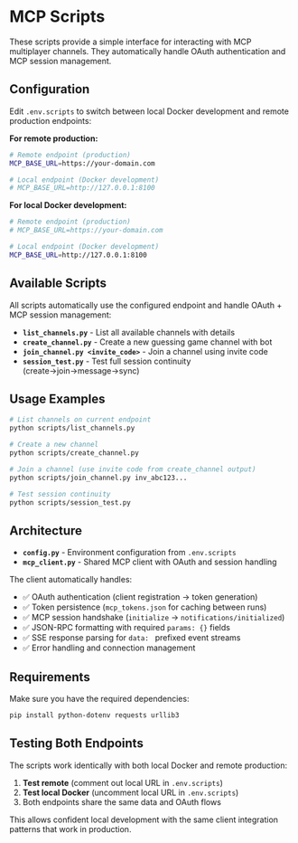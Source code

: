 # MCP Scripts

These scripts provide a simple interface for interacting with MCP multiplayer channels. They automatically handle OAuth authentication and MCP session management.

## Configuration

Edit `.env.scripts` to switch between local Docker development and remote production endpoints:

**For remote production:**
```bash
# Remote endpoint (production)
MCP_BASE_URL=https://your-domain.com

# Local endpoint (Docker development)
# MCP_BASE_URL=http://127.0.0.1:8100
```

**For local Docker development:**
```bash
# Remote endpoint (production)
# MCP_BASE_URL=https://your-domain.com

# Local endpoint (Docker development)
MCP_BASE_URL=http://127.0.0.1:8100
```

## Available Scripts

All scripts automatically use the configured endpoint and handle OAuth + MCP session management:

- **`list_channels.py`** - List all available channels with details
- **`create_channel.py`** - Create a new guessing game channel with bot
- **`join_channel.py <invite_code>`** - Join a channel using invite code
- **`session_test.py`** - Test full session continuity (create→join→message→sync)

## Usage Examples

```bash
# List channels on current endpoint
python scripts/list_channels.py

# Create a new channel
python scripts/create_channel.py

# Join a channel (use invite code from create_channel output)
python scripts/join_channel.py inv_abc123...

# Test session continuity
python scripts/session_test.py
```

## Architecture

- **`config.py`** - Environment configuration from `.env.scripts`
- **`mcp_client.py`** - Shared MCP client with OAuth and session handling

The client automatically handles:
- ✅ OAuth authentication (client registration → token generation)
- ✅ Token persistence (`mcp_tokens.json` for caching between runs)
- ✅ MCP session handshake (`initialize` → `notifications/initialized`)
- ✅ JSON-RPC formatting with required `params: {}` fields
- ✅ SSE response parsing for `data: ` prefixed event streams
- ✅ Error handling and connection management

## Requirements

Make sure you have the required dependencies:
```bash
pip install python-dotenv requests urllib3
```

## Testing Both Endpoints

The scripts work identically with both local Docker and remote production:

1. **Test remote** (comment out local URL in `.env.scripts`)
2. **Test local Docker** (uncomment local URL in `.env.scripts`)
3. Both endpoints share the same data and OAuth flows

This allows confident local development with the same client integration patterns that work in production.